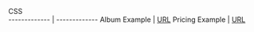 CSS  
------------- | -------------
Album Example  | [URL](https://github.com/Yaancarlos/FistTask)
Pricing Example  | [URL](https://github.com/Yaancarlos/Challenge-0.2)